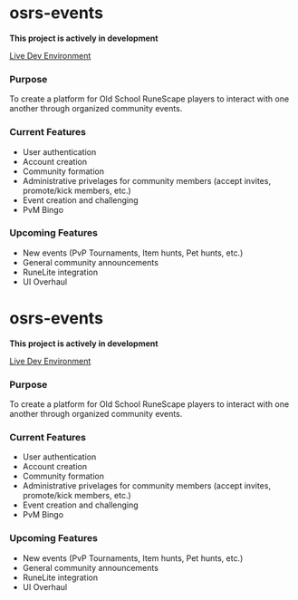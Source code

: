 # osrs-events

**This project is actively in development**

[Live Dev Environment](https://osrs-events.web.app/)

### Purpose
To create a platform for Old School RuneScape players to interact with one another through organized community events. 

### Current Features
* User authentication
* Account creation
* Community formation
* Administrative privelages for community members (accept invites, promote/kick members, etc.)
* Event creation and challenging
* PvM Bingo 

### Upcoming Features
* New events (PvP Tournaments, Item hunts, Pet hunts, etc.)
* General community announcements
* RuneLite integration
* UI Overhaul 
# osrs-events

**This project is actively in development**

[Live Dev Environment](https://osrs-events.web.app/)

### Purpose
To create a platform for Old School RuneScape players to interact with one another through organized community events. 

### Current Features
* User authentication
* Account creation
* Community formation
* Administrative privelages for community members (accept invites, promote/kick members, etc.)
* Event creation and challenging
* PvM Bingo 

### Upcoming Features
* New events (PvP Tournaments, Item hunts, Pet hunts, etc.)
* General community announcements
* RuneLite integration
* UI Overhaul 
